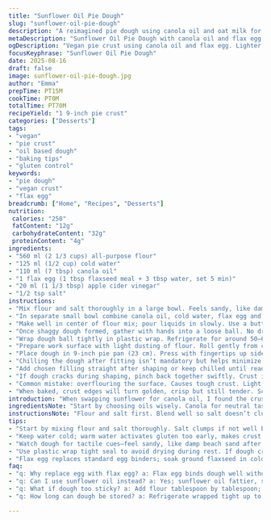 ```yaml
---
title: "Sunflower Oil Pie Dough"
slug: "sunflower-oil-pie-dough"
description: "A reimagined pie dough using canola oil and oat milk for a tender crumb. Flour reduced by 25% for lighter texture. Lemon juice swapped with apple cider vinegar to brighten flavor subtly. Egg replaced with flax egg for vegan twist. Dough rests slightly less to keep pliable. Expect a rustic crust, flexible but sturdy enough for wet fillings. Tips on troubleshooting sticky dough or dry texture included. Preparation focuses on feel and look over strict timing."
metaDescription: "Sunflower Oil Pie Dough with canola oil and flax egg. Tender crumb, rustic crust, no eggs, subtle tang from apple cider vinegar, flour reduced for lighter texture."
ogDescription: "Vegan pie crust using canola oil and flax egg. Lighter flour, apple cider vinegar tweaks gluten, tactile dough cues guide you. Rustic, sturdy, and flexible."
focusKeyphrase: "Sunflower Oil Pie Dough"
date: 2025-08-16
draft: false
image: sunflower-oil-pie-dough.jpg
author: "Emma"
prepTime: PT15M
cookTime: PT0M
totalTime: PT70M
recipeYield: "1 9-inch pie crust"
categories: ["Desserts"]
tags:
- "vegan"
- "pie crust"
- "oil based dough"
- "baking tips"
- "gluten control"
keywords:
- "pie dough"
- "vegan crust"
- "flax egg"
breadcrumb: ["Home", "Recipes", "Desserts"]
nutrition: 
 calories: "250"
 fatContent: "12g"
 carbohydrateContent: "32g"
 proteinContent: "4g"
ingredients:
- "560 ml (2 1/3 cups) all-purpose flour"
- "125 ml (1/2 cup) cold water"
- "110 ml (7 tbsp) canola oil"
- "1 flax egg (1 tbsp flaxseed meal + 3 tbsp water, set 5 min)"
- "20 ml (1 1/3 tbsp) apple cider vinegar"
- "1/2 tsp salt"
instructions:
- "Mix flour and salt thoroughly in a large bowl. Feels sandy, like damp beach sand when ready."
- "In separate small bowl combine canola oil, cold water, flax egg and vinegar. Don't rush mixing; liquids should emulsify, slight froth helps cohesion."
- "Make well in center of flour mix; pour liquids in slowly. Use a butter knife or dough scraper to fold inward. Avoid overmixing; gluey lumps will toughen crust."
- "Once shaggy dough formed, gather with hands into a loose ball. No dry cracks but no stickiness that clings to fingers. If too sticky, sprinkle tablespoon flour, not more."
- "Wrap dough ball tightly in plastic wrap. Refrigerate for around 50–60 minutes. Less than an hour keeps it tender and workable."
- "Prepare work surface with light dusting of flour. Roll gently from center outward; dough should spread easily but resist tearing."
- "Place dough in 9-inch pie pan (23 cm). Press with fingertips up sides, patch small holes from rolling with scraps or wet fingers."
- "Chilling the dough after fitting isn’t mandatory but helps minimize shrinkage during baking."
- "Add chosen filling straight after shaping or keep chilled until ready. No par-baking needed unless filling watery."
- "If dough cracks during shaping, pinch back together swiftly. Crust imperfections add character."
- "Common mistake: overflouring the surface. Causes tough crust. Light dust, flip dough frequently instead."
- "When baked, crust edges will turn golden, crisp but still tender. Scent of warmed oil and lightly toasted flour announce readiness."
introduction: "When swapping sunflower for canola oil, I found the crust less greasy, better snap after bake. Flax egg adds subtle nutty depth without overpowering. Tried oat milk instead of water but kept water here for lighter body. Apple cider vinegar finesses gluten formation, stops toughness without tasting vinegary. Flour reduction lightened crumb, feels more delicate but still holds weight. The key: watch the dough’s texture, not clock. Overrest makes it stiff, underrest means tearing. Rolling? Go slow. Use just enough flour on board, no more. Tactile cues guide you—sticky, dry, pliable, elastic—no timer can replace that. Sounds of dough stretching, faint cracking mean you’re close. The smell when baking tells volumes too."
ingredientsNote: "Start by choosing oils wisely. Canola for neutral taste and good mouthfeel; sunflower works too but fattier, sometimes oily. Flax egg—a simple plant binder that’s stronger than any egg without flavor impact—made by soaking ground flaxseed in cold water until gelatinous. Apple cider vinegar substitutes lemon juice, both acidulate and tenderize dough. Flour amount isn't fixed; more breaks tenderness, less makes dough fragile. Water temperature critical: too warm activates gluten prematurely, too cold slows binding. Salt essential, but can adjust amount to taste or dietary needs. Plastic wrap tight seal avoids drying during rest. Preparing the work surface with minimal flour prevents dehydrating the dough while rolling. Small tweaks matter here."
instructionsNote: "Flour and salt first. Blend well so salt doesn’t cluster. Liquids in one bowl avoids uneven pile of ingredients; makes folding smoother. The mixing strategy: fold in steps, avoid overworking or gluten toughens. Form shapeless ball at first, then smooth with hand pressure. Dough shouldn’t stick to fingers—add tiny flour if needed. Rest is crucial but can reduce to 50 minutes to keep pliable. Rolling uses gentle outward pressure; too much force breaks crumb network. Patch holes with dough scraps or damp fingers, no panicking over small holes. Keep dough cold but not stone-hard going into oven. If it cracks, seal quickly. Rolling on nonstick silicone mat works. Baking time depends on filling; dough alone bakes until edges golden. Look for visual cues: dry surface with matte finish means ready for filling or pre-bake. Best results come from feeling and sight over strict timing."
tips:
- "Start by mixing flour and salt thoroughly. Salt clumps if not well blended, ruins texture. Liquids in separate bowl helps emulsify canola oil and flax egg better. Use slow folding motion; too much handling triggers gluten toughening. Watch dough texture not clock. Sticky means add tiny flour, dry means add splash water. Dough looks shaggy but holds shape when gathered. Let rest wrapped tight. Cold but not stone-hard resist rolling pressure; dough must stretch, not crack."
- "Keep water cold; warm water activates gluten too early, makes crust tough. Flax egg must gel well—unmixed flaxseed gummy or weak binding breaks dough cohesion. Apple cider vinegar tweaks gluten formation subtly. Less flour gives tenderness, more risks fragility, test by gentle pinch. Pressure when rolling outward not inward; heavy force tears crumb structure. Dust board lightly to avoid drying dough; excess flour toughens edges. Patch holes with scraps or wet finger; no gaps but no overwork either."
- "Watch dough for tactile cues—feel sandy, like damp beach sand after flour mixed. Dough should not stick to fingers, no dry cracks allowed. Refrigerate wrapped tight 50 to 60 minutes; shorter rest keeps pliable, longer stiffens. When pressing dough sides in pan, patch small tears immediately. No strict timing here; dough won’t tell clocks but texture and smell. Baking smell: toasted flour and warmed neutral oil signals done. Crisp edges but crumb stays tender. Can bake with or without filling. Too sticky? Add scant flour, don’t overdo."
- "Use plastic wrap tight seal to avoid drying during rest. If dough cracks during shaping, pinch back quickly. Cracks lend rustic character anyway. Rolling on silicone mat best; prevents dough sticking and tearing. Don’t skip flipping dough often while rolling to distribute flour evenly. Cracked surface dry matte means ready for filling or bake. Dough cold going into oven but flexible makes better bake, stone-hard dough shrinks more. Don’t overflour surface or dough; tough crust originates from excess flour or over mixing."
- "Flax egg replaces standard egg binders; soak ground flaxseed in cold water until gelatinous; stronger than egg in binding but no flavor impact. Try oat milk but water lighter. Apple cider vinegar replaces lemon juice to tenderize without sharp vinegary aftertaste. Flour reduction explains crumb softness but observe dough feel, not timer. Roll gently with calm patience; sounds of dough stretching and faint cracking signals close to right. Flour amount not fixed; tweak while mixing for balance between fragile and tough dough."
faq:
- "q: Why replace egg with flax egg? a: Flax egg binds dough well without adding flavor or heaviness. Flaxseed gel sets structure, keeps crumbs tender. Soak properly 5 min minimum. Different from water or milk alone. Flax stronger than egg in this context; vegan friendly. No funky taste, just subtle nutty. Works well with oil to keep dough flexible."
- "q: Can I use sunflower oil instead? a: Yes; sunflower oil fattier, sometimes greasy. Canola oil neutral, less oily mouthfeel for crisp crust. Use sunflower if preferred but expect slight difference in texture. Might require minor water adjustment. Oil matters for crumb softness and baking aroma. Different oils affect pliability too."
- "q: What if dough too sticky? a: Add flour tablespoon by tablespoon; no dumping flour. Sticky dough risks tough crust if overfloured. Sticky indicates hydration too high or insufficient mixing. Cool dough also less sticky. Don’t rush folding or mixing; slow steps help. Sticky dough cleans fingers but no clinging. Balance moisture carefully."
- "q: How long can dough be stored? a: Refrigerate wrapped tight up to 24 hours before rolling. Longer storage risks drying or crumb toughening. Freeze option possible but thaw slowly, keep covered. Dough gets less pliable if overrested. Shorten chill time to 50 minutes if pliability desired. Real talk: prepping in advance works but expect texture changes, always check before shaping."

---
```

